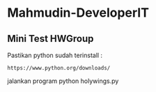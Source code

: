# Mahmudin-DeveloperIT

## Mini Test HWGroup

Pastikan python sudah terinstall :

```
https://www.python.org/downloads/
```
jalankan program python holywings.py
```
